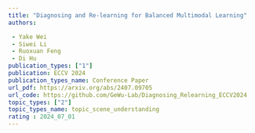 ```yaml
---  
title: "Diagnosing and Re-learning for Balanced Multimodal Learning"  
authors:  

 - Yake Wei
 - Siwei Li
 - Ruoxuan Feng
 - Di Hu 
publication_types: ["1"]  
publication: ECCV 2024
publication_types_name: Conference Paper  
url_pdf: https://arxiv.org/abs/2407.09705
url_code: https://github.com/GeWu-Lab/Diagnosing_Relearning_ECCV2024
topic_types: ["2"]
topic_types_name: topic_scene_understanding
rating : 2024_07_01
---  
```

